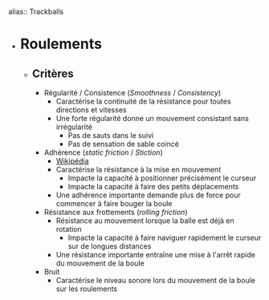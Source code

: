 alias:: Trackballs

- # Roulements
	- ## Critères
		- Régularité / Consistence (*Smoothness* / *Consistency*)
			- Caractérise la continuité de la résistance pour toutes directions et vitesses
			- Une forte régularité donne un mouvement consistant sans irrégularité
				- Pas de sauts dans le suivi
				- Pas de sensation de sable coincé
		- Adhérence (*static friction* / *Stiction*)
			- [Wikipédia](https://en.wikipedia.org/wiki/Stiction)
			- Caractérise la résistance à la mise en mouvement
				- Impacte la capacité à positionner précisément le curseur
				- Impacte la capacité à faire des petits déplacements
			- Une adhérence importante demande plus de force pour commencer à faire bouger la boule
		- Résistance aux frottements (*rolling friction*)
			- Résistance au mouvement lorsque la balle est déjà en rotation
				- Impacte la capacité à faire naviguer rapidement le curseur sur de longues distances
			- Une résistance importante entraîne une mise à l'arrêt rapide du mouvement de la boule
		- Bruit
			- Caractérise le niveau sonore lors du mouvement de la boule sur les roulements
